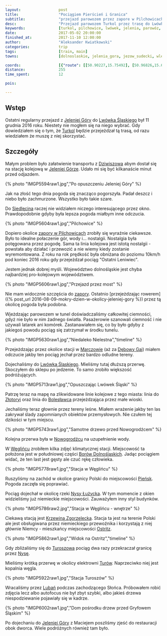 ```yaml
---
layout:                 post
title:                  "Pociągiem Pierścień i Granica"
subtitle:               "przejazd parowozem przez zapore w Pilchowicach oraz do elektrowni Turoszów"
desc:                   "Przejazd parowozem Turkol przez trasę do Lwówka Śląskiego, która od grudnia 2016 oczekuje na remont, oraz do stacji kolejowej Turoszów"
keywords:               [turkol, pilchowice, lwówek, jelenia, parowóz, zgorzelec, turoszów, pociąg]
date:                   2017-05-02 20:00:00
finished_at:            2017-11-10 12:00:00
author:                 "Aleksander Kwiatkowski"
categories:             trip
tags:                   [train, main]
towns:                  [dolnoslaskie, jelenia_gora, jezow_sudecki, wlen, lwowek_slaski, nowogrodziec, wegliniec, piensk, zgorzelec, sulikow, bogatynia]

coords:                 [{"route": [[50.90227,15.75492], [50.96826,15.65450], [50.97885,15.64403], [51.01202,15.67183], [51.04517,15.67321], [51.09759,15.63991], [51.12722,15.55528], [51.12054,15.53691], [51.18052,15.39700], [51.25417,15.39357], [51.29037,15.22397], [51.24687,15.04991], [51.17675,15.01763], [51.14263,15.02004], [51.09586,15.09883], [51.04786,15.01471], [51.05984,14.98553], [51.04225,14.95635], [50.98944,14.93009], [50.94945,14.89404], [50.92738,14.93129]], "type": "train"}]
distance:               255
time_spent:             12

pois:

---
```


[wiki-jelenia-gora]: https://pl.wikipedia.org/wiki/Jelenia_G%C3%B3ra
[wiki-lwowek-slaski]: https://pl.wikipedia.org/wiki/Lw%C3%B3wek_%C5%9Al%C4%85ski
[turkol]: http://www.turkol.pl/
[wiki-siedlecin]: https://pl.wikipedia.org/wiki/Siedl%C4%99cin
[wiki-pilchowice-zapora]: https://pl.wikipedia.org/wiki/Pilchowice_Zapora
[wiki-marczow]: https://pl.wikipedia.org/wiki/Marcz%C3%B3w
[wiki-debowy-gaj]: https://pl.wikipedia.org/wiki/D%C4%99bowy_Gaj
[wiki-lwowek-slaski]: https://pl.wikipedia.org/wiki/Lw%C3%B3wek_%C5%9Al%C4%85ski
[wiki-zlotoryja]: https://pl.wikipedia.org/wiki/Z%C5%82otoryja
[wiki-boleslawiec]: https://pl.wikipedia.org/wiki/Boles%C5%82awiec
[wiki-nowogrodziec]: https://pl.wikipedia.org/wiki/Nowogrodziec
[wiki-wegliniec]: https://pl.wikipedia.org/wiki/W%C4%99gliniec
[wiki-bory-dolnoslaskie]: https://pl.wikipedia.org/wiki/Bory_Dolno%C5%9Bl%C4%85skie
[wiki-piensk]: https://pl.wikipedia.org/wiki/Pie%C5%84sk
[wiki-nysa-rzeka]: https://pl.wikipedia.org/wiki/Nysa_%C5%81u%C5%BCycka
[wiki-krzewina-zgorzelecka]: https://pl.wikipedia.org/wiki/Krzewina_Zgorzelecka
[wiki-ostritz]: https://pl.wikipedia.org/wiki/Ostritz
[wiki-turoszow]: https://pl.wikipedia.org/wiki/Turosz%C3%B3w
[wiki-turow]: https://pl.wikipedia.org/wiki/Elektrownia_Tur%C3%B3w
[wiki-luban]: https://pl.wikipedia.org/wiki/Luba%C5%84_(wojew%C3%B3dztwo_dolno%C5%9Bl%C4%85skie)
[wiki-dziwiszow]: https://pl.wikipedia.org/wiki/Dziwisz%C3%B3w

Wstęp
-----

Ostatni regularny przejazd z [Jeleniej Góry][wiki-jelenia-gora] do
[Lwówka Śląskiego][wiki-lwowek-slaski] był 11 grudnia 2016 roku.
Niestety nie mogłem się na niego wybrać. Gdy dowiedziałem się
o tym, że [Turkol][turkol] będzie przejeżdzał tą trasą,
od razu wiedziałem że muszę z niej skorzystać.

Szczegóły
---------

Małym problem było załatwienie transportu
z [Dziwiszowa][wiki-dziwiszow] abym dostał się na stację
kolejową w [Jeleniej Górze][wiki-jelenia-gora]. Udało mi się być kilkanaście
minut przed odjazdem.

{% photo "IMGP5594raw1.jpg","Po opuszczeniu Jeleniej Góry" %}

Jak na złość tego dnia pogoda się znacząco pogorszyła.
Padał deszcz i niebo było zachmurzone. Wszystko było takie szare.

Do [Siedlęcina][wiki-siedlecin] raczej nie widziałem niczego
interesującego przez okno. Prawdopodobnie gdyby była lepsza pogoda miałbym
inne odczucia.

{% photo "IMGP5604raw1.jpg","Pilchowice" %}

Dopiero okolice [zapory w Pilchowicach][wiki-pilchowice-zapora] zrobiły się
wyraźnie ciekawsze. Było to idealne połaczenie gór, wody i... nostalgii.
Nostalgia była potęgowana przez pogodę. Sama ta linia kolejowa jest istotą
nostalgii - powstała aby działać i przewozić a nie wiemy kiedy zostanie
wyremontowana. Z roku na rok prędkość była obniżana do poziomu 10km/h
pod koniec 2016 roku gdy przejeżdzał pociąg "Ostatni Leniwiec".

Jestem jednak dobrej myśli. Województwo dolnośląskie jest chyba
najbardziej pro-kolejowym województwem.  

{% photo "IMGP5606raw1.jpg","Przejazd przez most" %}

Nie mam widocznie szczęścia do [zapory][wiki-pilchowice-zapora].
Ostatnio
[przejeżdzając rowerem]({% post_url 2016-08-09-mokry-dzien-w-okolicy-jeleniej-gory %})
przez tą okolicę pogoda była podobna.

Wjeżdzając parowozem w tunel doświadczaliśmy całkowitej ciemności, gdyż nie było
w nim żadnego światła. Pasażerowie szanowali ciemność i nie używali latarek ani komórek.
Zastanawiałem się, co by było gdyby z jakiegoś
powodu pociąg się zatrzymał w środku tunelu.

{% photo "IMGP5630raw1.jpg","Niedaleko Nielestna","timeline" %}

Przejeżdzając przez okolice stacji w [Marczowie][wiki-marczow]
(aż za [Dębowy Gaj][wiki-debowy-gaj]) miałem odczucie
jakby ten pociąg jechał przez bardzo odludne tereny.

Dojechaliśmy do [Lwówka Śląskiego][wiki-lwowek-slaski]. Mieliśmy tutaj
dłuższą przerwę. Skoczyłem do sklepu po jedzenie. To samo zrobiło
większość podróżujących.

{% photo "IMGP5713raw1.jpg","Opuszczając Lwówek Śląski" %}

Patrzę teraz na mapę na zlikwidowane linie kolejowe z tego miasta:
linia do [Złotoryi][wiki-zlotoryja] oraz linia do [Bolesławca][wiki-boleslawiec] przejeżdzająca
przez małe wioski.

Jechaliśmy teraz głownie przez tereny leśne. Miałem wrażenie jakby ten las
zakrywał ślady zapomnianych obiektów przemysłowych. Nie czułem tej dzikości
w tym miejscu.

{% photo "IMGP5743raw1.jpg","Samotne drzewo przed Nowogrodźcem" %}

Kolejna przerwa była w [Nowogrodźcu][wiki-nowogrodziec] na uzupełnienie wody.

W [Węglińcu][wiki-wegliniec] zrobiłem kilka zdjęć klimatycznej stacji.
Miejscowość ta położona jest w południowej części
[Borów Dolnośląskich][wiki-bory-dolnoslaskie].
Jadąc pociągiem widać, że ten last jest gęsty ale czuć rękę człowieka.

{% photo "IMGP5778raw1.jpg","Stacja w Węglińcu" %}

Ruszyliśmy na zachód w okolice granicy Polski do miejscowości [Pieńsk][wiki-piensk].
Pogoda zaczęła się poprawiać.

Pociąg dojechał w okolicę rzeki [Nysy Łużycka][wiki-nysa-rzeka]. W tym momencie
z okien widzieliśmy już niemieckie miejscowości. Zauważyłem inny styl budynków.

{% photo "IMGP5786raw2.jpg","Stacja w Węglińcu - wnętrze" %}

Ciekawą stacją jest [Krzewina Zgorzelecka][wiki-krzewina-zgorzelecka].
Stacja ta jest na terenie Polski ale jest obsługiwana przez niemieckiego
przewoźnika i korzystają z niej głównie Niemcy - mieszkańcy
miejscowości [Ostritz][wiki-ostritz].

{% photo "IMGP5862raw1.jpg","Widok na Ostritz","timeline" %}

Gdy zbliżaliśmy się do [Turoszowa][wiki-turoszow] pociąg dwa razy przekraczał
granicę przez [Nysę][wiki-nysa-rzeka].

Mieliśmy krótką przerwę w okolicy elektrowni [Turów][wiki-turow].
Naprzeciwko niej jest kopalnia węgla.

{% photo "IMGP5922raw1.jpg","Stacja Turoszów" %}

Wracaliśmy przez [Lubań][wiki-luban] podczas zachodzącego Słońca.
Próbowałem robić zdjęcia lecz albo autofocus nie był zbyt szybki, albo
jakieś drzewa niespodziewanie pojawiały się w kadrze.

{% photo "IMGP6002raw1.jpg","Dom pośrodku drzew przed Gryfowem Śląskim" %}

Po dojechaniu do [Jeleniej Góry][wiki-jelenia-gora] z Maciejem poszliśmy zjeść
do restauracji obok dworca. Wiele podróżnych również tam było.
